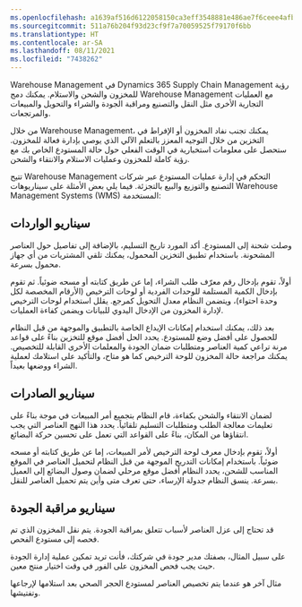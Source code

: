 ```yaml
---
ms.openlocfilehash: a1639af516d6122058150ca3eff3548881e486ae7f6ceee4afb93351abacaaa9
ms.sourcegitcommit: 511a76b204f93d23cf9f7a70059525f79170f6bb
ms.translationtype: HT
ms.contentlocale: ar-SA
ms.lasthandoff: 08/11/2021
ms.locfileid: "7438262"
---
```

Warehouse Management في Dynamics 365 Supply Chain Management رؤية للمخزون والشحن والاستلام. يمكنك دمج Warehouse Management مع العمليات التجارية الأخرى مثل النقل والتصنيع ومراقبة الجودة والشراء والتحويل والمبيعات والمرتجعات.

من خلال Warehouse Management، يمكنك تجنب نفاد المخزون أو الإفراط في التخزين من خلال التوجيه المعزز بالتعلم الآلي الذي يوصي بإدارة فعالة للمخزون. ستحصل على معلومات استخبارية في الوقت الفعلي حول حالة المستودع الخاص بك مع رؤية كاملة للمخزون وعمليات الاستلام والانتقاء والشحن.

تتيح Warehouse Management التحكم في إدارة عمليات المستودع عبر شركات التصنيع والتوزيع والبيع بالتجزئة. فيما يلي بعض الأمثلة على سيناريوهات Warehouse Management Systems ‏(WMS) المستخدمة:

## <a name="inbound-scenario"></a>سيناريو الواردات

وصلت شحنة إلى المستودع. أكد المورد تاريخ التسليم، بالإضافة إلى تفاصيل حول العناصر المشحونة. باستخدام تطبيق التخزين المحمول، يمكنك تلقي المشتريات من أي جهاز محمول بسرعة.

أولاً، تقوم بإدخال رقم معرّف طلب الشراء، إما عن طريق كتابته أو مسحه ضوئياً. ثم تقوم بإدخال الكمية المستلمة للوحدات الفردية أو لوحات الترخيص (الأرقام المخصصة لكل وحدة احتواء)، ويتضمن النظام معدل التحويل كمرجع. يقلل استخدام لوحات الترخيص لإدارة المخزون من الإدخال اليدوي للبيانات ويضمن كفاءة العمليات.

بعد ذلك، يمكنك استخدام إمكانات الإيداع الخاصة بالتطبيق والموجهة من قبل النظام للحصول على أفضل وضع للمستودع. يحدد الحل أفضل موقع للتخزين بناءً على قواعد مرنة تراعي كمية العناصر ومتطلبات ضمان الجودة والمعلمات الأخرى القابلة للتخصيص. يمكنك مراجعة حالة المخزون للوحة الترخيص كما هو متاح، والتأكيد على استلامك لعملية الشراء ووضعها بعيداً.

## <a name="outbound-scenario"></a>سيناريو الصادرات

لضمان الانتقاء والشحن بكفاءة، قام النظام بتجميع أمر المبيعات في موجة بناءً على تعليمات معالجة الطلب ومتطلبات التسليم تلقائياً. يحدد هذا النهج العناصر التي يجب انتقاؤها من المكان، بناءً على القواعد التي تعمل على تحسين حركة البضائع.

أولاً، تقوم بإدخال معرف لوحة الترخيص لأمر المبيعات، إما عن طريق كتابته أو مسحه ضوئياً. باستخدام إمكانات التدريج الموجهة من قبل النظام لتحميل العناصر في الموقع المناسب للشحن، يحدد النظام أفضل موقع مرحلي لضمان وصول البضائع إلى العميل بسرعة. ينسق النظام جدولة الإرساء، حتى تعرف متى وأين يتم تحميل العناصر للنقل.

## <a name="quality-control-scenario"></a>سيناريو مراقبة الجودة

قد تحتاج إلى عزل العناصر لأسباب تتعلق بمراقبة الجودة. يتم نقل المخزون الذي تم فحصه إلى مستودع الفحص.

على سبيل المثال، بصفتك مدير جودة في شركتك، فأنت تريد تمكين عملية إدارة الجودة حيث يجب فحص المخزون على الفور في وقت اختيار منتج معين.

مثال آخر هو عندما يتم تخصيص العناصر لمستودع الحجر الصحي بعد استلامها لإرجاعها وتفتيشها.
